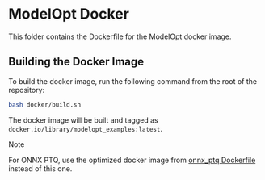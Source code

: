 # ModelOpt Docker

This folder contains the Dockerfile for the ModelOpt docker image.

## Building the Docker Image

To build the docker image, run the following command from the root of the repository:

```bash
bash docker/build.sh
```

The docker image will be built and tagged as `docker.io/library/modelopt_examples:latest`.

> [!NOTE]
> For ONNX PTQ, use the optimized docker image from [onnx_ptq Dockerfile](../examples/onnx_ptq/docker/) instead of this one.
